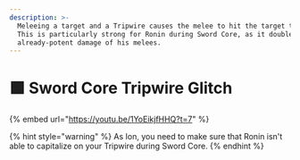 ```yaml
---
description: >-
  Meleeing a target and a Tripwire causes the melee to hit the target twice.
  This is particularly strong for Ronin during Sword Core, as it doubles the
  already-potent damage of his melees.
---
```


# 🟩 Sword Core Tripwire Glitch

{% embed url="https://youtu.be/1YoEikjfHHQ?t=7" %}

{% hint style="warning" %}
As Ion, you need to make sure that Ronin isn't able to capitalize on your Tripwire during Sword Core.
{% endhint %}
